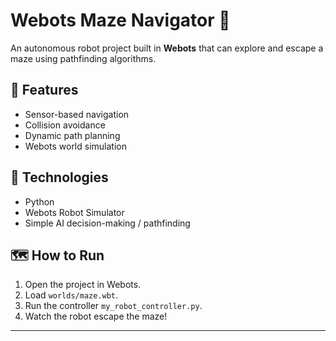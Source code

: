 # Webots Maze Navigator 🤖

An autonomous robot project built in **Webots** that can explore and escape a maze using pathfinding algorithms.

## 🚀 Features
- Sensor-based navigation
- Collision avoidance
- Dynamic path planning
- Webots world simulation

## 🧩 Technologies
- Python
- Webots Robot Simulator
- Simple AI decision-making / pathfinding

## 🗺️ How to Run
1. Open the project in Webots.
2. Load `worlds/maze.wbt`.
3. Run the controller `my_robot_controller.py`.
4. Watch the robot escape the maze!

---
